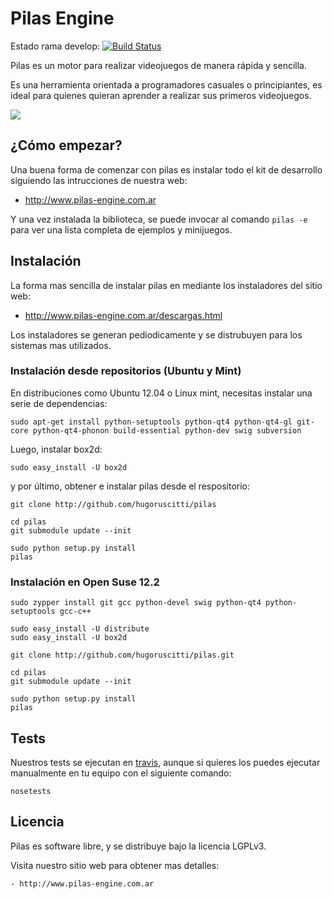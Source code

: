 # Pilas Engine

Estado rama develop: [![Build Status](https://travis-ci.org/hugoruscitti/pilas.png?branch=develop)](https://travis-ci.org/hugoruscitti/pilas)

Pilas es un motor para realizar videojuegos de manera rápida y sencilla.

Es una herramienta orientada a programadores casuales o principiantes, es ideal para quienes quieran aprender a realizar sus primeros videojuegos.

![](https://raw.github.com/hugoruscitti/pilas/master/preview.png)

## ¿Cómo empezar?

Una buena forma de comenzar con pilas es instalar todo el kit de desarrollo siguiendo las intrucciones de nuestra web:

- http://www.pilas-engine.com.ar

Y una vez instalada la biblioteca, se puede invocar al comando ``pilas -e`` para ver una lista completa de ejemplos y minijuegos.


## Instalación

La forma mas sencilla de instalar pilas en mediante los instaladores
del sitio web:

- http://www.pilas-engine.com.ar/descargas.html

Los instaladores se generan pediodicamente y se distrubuyen para
los sistemas mas utilizados.

### Instalación desde repositorios (Ubuntu y Mint)

En distribuciones como Ubuntu 12.04 o Linux mint, necesitas instalar
una serie de dependencias:

    sudo apt-get install python-setuptools python-qt4 python-qt4-gl git-core python-qt4-phonon build-essential python-dev swig subversion

Luego, instalar box2d:

    sudo easy_install -U box2d

y por último, obtener e instalar pilas desde el respositorio:

    git clone http://github.com/hugoruscitti/pilas
    
    cd pilas
    git submodule update --init 

    sudo python setup.py install
    pilas
    
### Instalación en Open Suse 12.2

    sudo zypper install git gcc python-devel swig python-qt4 python-setuptools gcc-c++

    sudo easy_install -U distribute 
    sudo easy_install -U box2d

    git clone http://github.com/hugoruscitti/pilas.git

    cd pilas
    git submodule update --init

    sudo python setup.py install
    pilas
    
## Tests

Nuestros tests se ejecutan en [travis](https://travis-ci.org/hugoruscitti/pilas), aunque
si quieres los puedes ejecutar manualmente en tu equipo con el siguiente comando:

    nosetests

## Licencia

Pilas es software libre, y se distribuye bajo la licencia LGPLv3.

Visita nuestro sitio web para obtener mas detalles:

    - http://www.pilas-engine.com.ar
